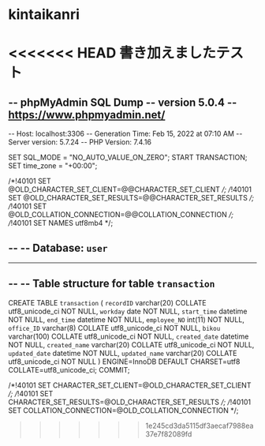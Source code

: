 # kintaikanri
<<<<<<< HEAD
書き加えましたテスト
=======
-- phpMyAdmin SQL Dump
-- version 5.0.4
-- https://www.phpmyadmin.net/
--
-- Host: localhost:3306
-- Generation Time: Feb 15, 2022 at 07:10 AM
-- Server version: 5.7.24
-- PHP Version: 7.4.16

SET SQL_MODE = "NO_AUTO_VALUE_ON_ZERO";
START TRANSACTION;
SET time_zone = "+00:00";


/*!40101 SET @OLD_CHARACTER_SET_CLIENT=@@CHARACTER_SET_CLIENT */;
/*!40101 SET @OLD_CHARACTER_SET_RESULTS=@@CHARACTER_SET_RESULTS */;
/*!40101 SET @OLD_COLLATION_CONNECTION=@@COLLATION_CONNECTION */;
/*!40101 SET NAMES utf8mb4 */;

--
-- Database: `user`
--

-- --------------------------------------------------------

--
-- Table structure for table `transaction`
--

CREATE TABLE `transaction` (
  `recordID` varchar(20) COLLATE utf8_unicode_ci NOT NULL,
  `workday` date NOT NULL,
  `start_time` datetime NOT NULL,
  `end_time` datetime NOT NULL,
  `employee_NO` int(11) NOT NULL,
  `office_ID` varchar(8) COLLATE utf8_unicode_ci NOT NULL,
  `bikou` varchar(100) COLLATE utf8_unicode_ci NOT NULL,
  `created_date` datetime NOT NULL,
  `created_name` varchar(20) COLLATE utf8_unicode_ci NOT NULL,
  `updated_date` datetime NOT NULL,
  `updated_name` varchar(20) COLLATE utf8_unicode_ci NOT NULL
) ENGINE=InnoDB DEFAULT CHARSET=utf8 COLLATE=utf8_unicode_ci;
COMMIT;

/*!40101 SET CHARACTER_SET_CLIENT=@OLD_CHARACTER_SET_CLIENT */;
/*!40101 SET CHARACTER_SET_RESULTS=@OLD_CHARACTER_SET_RESULTS */;
/*!40101 SET COLLATION_CONNECTION=@OLD_COLLATION_CONNECTION */;
>>>>>>> 1e245cd3da5115df3aecaf7988ea37e7f82089fd
